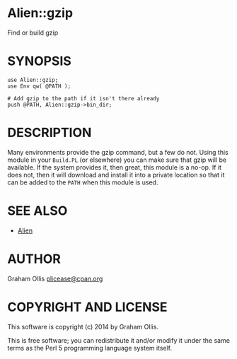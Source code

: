 # Alien::gzip

Find or build gzip

# SYNOPSIS

    use Alien::gzip;
    use Env qw( @PATH );
    
    # Add gzip to the path if it isn't there already
    push @PATH, Alien::gzip->bin_dir;

# DESCRIPTION

Many environments provide the gzip command, but a few do not.
Using this module in your `Build.PL` (or elsewhere) you can
make sure that gzip will be available.  If the system provides
it, then great, this module is a no-op.  If it does not, then
it will download and install it into a private location so that
it can be added to the `PATH` when this module is used.

# SEE ALSO

- [Alien](https://metacpan.org/pod/Alien)

# AUTHOR

Graham Ollis <plicease@cpan.org>

# COPYRIGHT AND LICENSE

This software is copyright (c) 2014 by Graham Ollis.

This is free software; you can redistribute it and/or modify it under
the same terms as the Perl 5 programming language system itself.
